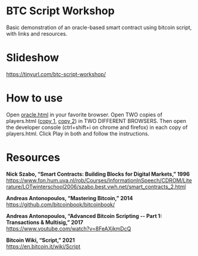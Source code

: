 # BTC Script Workshop
Basic demonstration of an oracle-based smart contract using bitcoin script, with links and resources.

# Slideshow
https://tinyurl.com/btc-script-workshop/

# How to use
Open [oracle.html](https://supertestnet.github.io/btc-script-workshop/oracle.html) in your favorite browser. Open TWO copies of players.html ([copy 1](https://supertestnet.github.io/btc-script-workshop/players.html), [copy 2](https://supertestnet.github.io/btc-script-workshop/players.html)) in TWO DIFFERENT BROWSERS. Then open the developer console (ctrl+shift+i on chrome and firefox) in each copy of players.html. Click Play in both and follow the instructions.

# Resources
**Nick Szabo, “Smart Contracts: Building Blocks for Digital Markets,” 1996**  
https://www.fon.hum.uva.nl/rob/Courses/InformationInSpeech/CDROM/Literature/LOTwinterschool2006/szabo.best.vwh.net/smart_contracts_2.html

**Andreas Antonopoulos, “Mastering Bitcoin,” 2014**  
https://github.com/bitcoinbook/bitcoinbook/

**Andreas Antonopoulos, “Advanced Bitcoin Scripting -- Part 1: Transactions & Multisig,” 2017**  
https://www.youtube.com/watch?v=8FeAXjkmDcQ

**Bitcoin Wiki, “Script,” 2021**  
https://en.bitcoin.it/wiki/Script

